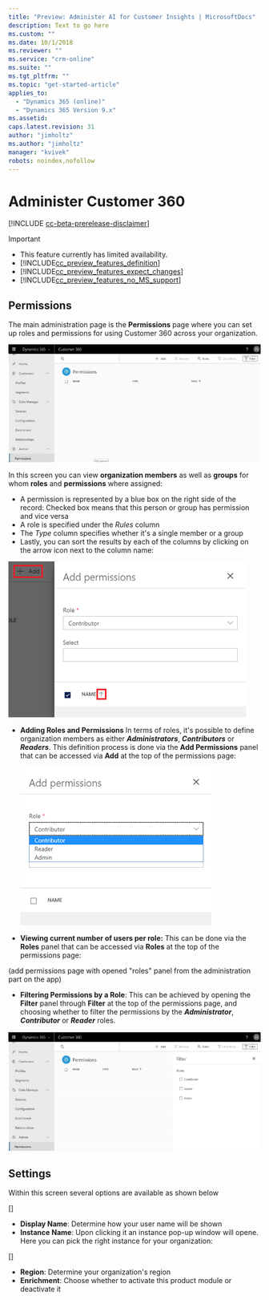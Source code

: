 ```yaml
---
title: "Preview: Administer AI for Customer Insights | MicrosoftDocs"
description: Text to go here
ms.custom: ""
ms.date: 10/1/2018
ms.reviewer: ""
ms.service: "crm-online"
ms.suite: ""
ms.tgt_pltfrm: ""
ms.topic: "get-started-article"
applies_to: 
  - "Dynamics 365 (online)"
  - "Dynamics 365 Version 9.x"
ms.assetid: 
caps.latest.revision: 31
author: "jimholtz"
ms.author: "jimholtz"
manager: "kvivek"
robots: noindex,nofollow
---
```

# Administer Customer 360

[!INCLUDE [cc-beta-prerelease-disclaimer](../includes/cc-beta-prerelease-disclaimer.md)]

> [!IMPORTANT]
> - This feature currently has limited availability.
> - [!INCLUDE[cc_preview_features_definition](../includes/cc-preview-features-definition.md)]  
> - [!INCLUDE[cc_preview_features_expect_changes](../includes/cc-preview-features-expect-changes.md)]  
> - [!INCLUDE[cc_preview_features_no_MS_support](../includes/cc-preview-features-no-ms-support.md)]  


## Permissions

The main administration page is the **Permissions** page where you can set up roles and permissions for using Customer 360 across your organization. 

 ![permissions.png](media/permissions.png)

In this screen you can view **organization members** as well as **groups** for whom **roles** and **permissions** where assigned:
- A permission is represented by a blue box on the right side of the record: Checked box means that this person or group has permission and vice versa 
- A role is specified under the *Rules* column
- The *Type* column specifies whether it's a single member or a group
- Lastly, you can sort the results by each of the columns by clicking on the arrow icon next to the column name:  

![add-permissions.png](media/add-permissions.png)
 
- **Adding Roles and Permissions** 
In terms of roles, it's possible to define organization members as either ***Administrators***, ***Contributors*** or ***Readers***. This definition process is done via the **Add Permissions** panel that can be accessed via  **Add** at the top of the permissions page:

    ![permissions-roles.png](media/permissions-roles.png)

- **Viewing current number of users per role:** This can be done via the **Roles** panel that can be accessed via **Roles** at the top of the permissions page:

(add permissions page with opened "roles" panel from the administration part on the app)

- **Filtering Permissions by a Role**: This can be achieved by opening the **Filter** panel through **Filter** at the top of the permissions page, and choosing whether to filter the permissions by the ***Administrator***, ***Contributor*** or ***Reader*** roles.

![permissions-filter.png](media/permissions-filter.png)

## Settings

Within this screen several options are available as shown below

[]


- **Display Name**: Determine how your user name will be shown
- **Instance Name**: Upon clicking it an instance pop-up window will opene. Here you can pick the right instance for your organization:

[]

- **Region**: Determine your organization's region 
- **Enrichment**: Choose whether to activate this product module or deactivate it

